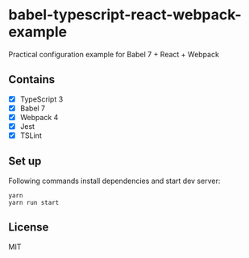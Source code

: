 # babel-typescript-react-webpack-example
Practical configuration example for Babel 7 + React + Webpack

## Contains
- [x] TypeScript 3
- [x] Babel 7
- [x] Webpack 4
- [x] Jest
- [x] TSLint

## Set up
Following commands install dependencies and start dev server:
```
yarn
yarn run start
```

## License
MIT
